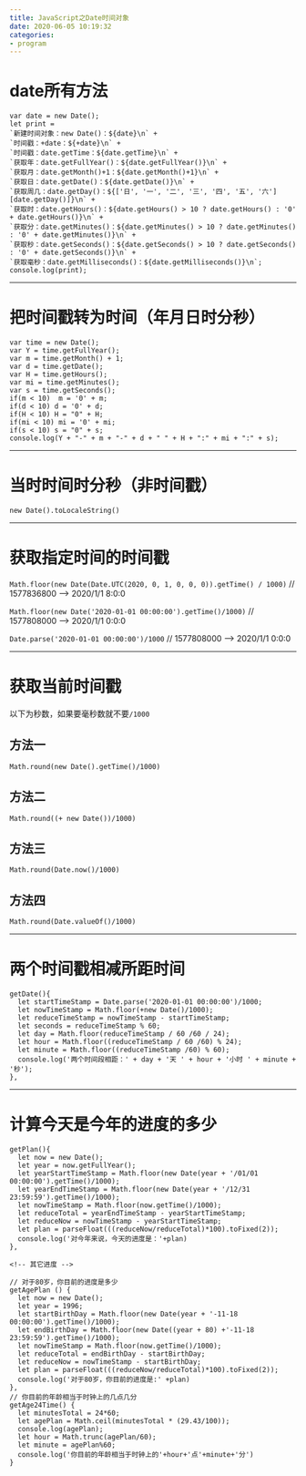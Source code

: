 ```yaml
---
title: JavaScript之Date时间对象
date: 2020-06-05 10:19:32
categories: 
- program
---
```


# date所有方法

```
var date = new Date();
let print =
`新建时间对象：new Date()：${date}\n` +
`时间戳：+date：${+date}\n` +
`时间戳：date.getTime：${date.getTime}\n` +
`获取年：date.getFullYear()：${date.getFullYear()}\n` +
`获取月：date.getMonth()+1：${date.getMonth()+1}\n` +
`获取日：date.getDate()：${date.getDate()}\n` +
`获取周几：date.getDay()：${['日', '一', '二', '三', '四', '五', '六'][date.getDay()]}\n` +
`获取时：date.getHours()：${date.getHours() > 10 ? date.getHours() : '0' + date.getHours()}\n` +
`获取分：date.getMinutes()：${date.getMinutes() > 10 ? date.getMinutes() : '0' + date.getMinutes()}\n` +
`获取秒：date.getSeconds()：${date.getSeconds() > 10 ? date.getSeconds() : '0' + date.getSeconds()}\n` +
`获取毫秒：date.getMilliseconds()：${date.getMilliseconds()}\n`;
console.log(print);
```

---

# 把时间戳转为时间（年月日时分秒）

```
var time = new Date();
var Y = time.getFullYear();
var m = time.getMonth() + 1;
var d = time.getDate();
var H = time.getHours();
var mi = time.getMinutes();
var s = time.getSeconds();
if(m < 10)  m = '0' + m;
if(d < 10) d = '0' + d;
if(H < 10) H = "0" + H;
if(mi < 10) mi = '0' + mi;
if(s < 10) s = "0" + s;
console.log(Y + "-" + m + "-" + d + " " + H + ":" + mi + ":" + s);
```

---


# 当时时间时分秒（非时间戳）

`new Date().toLocaleString()`

---

# 获取指定时间的时间戳

`Math.floor(new Date(Date.UTC(2020, 0, 1, 0, 0, 0)).getTime() / 1000)` // 1577836800 --> 2020/1/1 8:0:0

`Math.floor(new Date('2020-01-01 00:00:00').getTime()/1000)` // 1577808000 --> 2020/1/1 0:0:0

`Date.parse('2020-01-01 00:00:00')/1000` // 1577808000 --> 2020/1/1 0:0:0

---

# 获取当前时间戳

以下为秒数，如果要毫秒数就不要`/1000`

## 方法一

```
Math.round(new Date().getTime()/1000)
```

## 方法二

```
Math.round((+ new Date())/1000)
```

## 方法三

```
Math.round(Date.now()/1000)
```

## 方法四

```
Math.round(Date.valueOf()/1000)
```

---


# 两个时间戳相减所距时间

```
getDate(){
  let startTimeStamp = Date.parse('2020-01-01 00:00:00')/1000;
  let nowTimeStamp = Math.floor(+new Date()/1000);
  let reduceTimeStamp = nowTimeStamp - startTimeStamp;
  let seconds = reduceTimeStamp % 60;
  let day = Math.floor(reduceTimeStamp / 60 /60 / 24);
  let hour = Math.floor((reduceTimeStamp / 60 /60) % 24);
  let minute = Math.floor((reduceTimeStamp /60) % 60);
  console.log('两个时间段相距：' + day + '天 ' + hour + '小时 ' + minute + '秒');
},
```

---


# 计算今天是今年的进度的多少

```
getPlan(){
  let now = new Date();
  let year = now.getFullYear();
  let yearStartTimeStamp = Math.floor(new Date(year + '/01/01 00:00:00').getTime()/1000);
  let yearEndTimeStamp = Math.floor(new Date(year + '/12/31 23:59:59').getTime()/1000);
  let nowTimeStamp = Math.floor(now.getTime()/1000);
  let reduceTotal = yearEndTimeStamp - yearStartTimeStamp;
  let reduceNow = nowTimeStamp - yearStartTimeStamp;
  let plan = parseFloat(((reduceNow/reduceTotal)*100).toFixed(2));
  console.log('对今年来说，今天的进度是：'+plan)
},

<!-- 其它进度 -->

// 对于80岁，你目前的进度是多少
getAgePlan () {
  let now = new Date();
  let year = 1996;
  let startBirthDay = Math.floor(new Date(year + '-11-18 00:00:00').getTime()/1000);
  let endBirthDay = Math.floor(new Date((year + 80) +'-11-18 23:59:59').getTime()/1000);
  let nowTimeStamp = Math.floor(now.getTime()/1000);
  let reduceTotal = endBirthDay - startBirthDay;
  let reduceNow = nowTimeStamp - startBirthDay;
  let plan = parseFloat(((reduceNow/reduceTotal)*100).toFixed(2));
  console.log('对于80岁，你目前的进度是:' +plan)
},
// 你目前的年龄相当于时钟上的几点几分
getAge24Time() {
  let minutesTotal = 24*60;
  let agePlan = Math.ceil(minutesTotal * (29.43/100));
  console.log(agePlan);
  let hour = Math.trunc(agePlan/60);
  let minute = agePlan%60;
  console.log('你目前的年龄相当于时钟上的'+hour+'点'+minute+'分')
}
```

